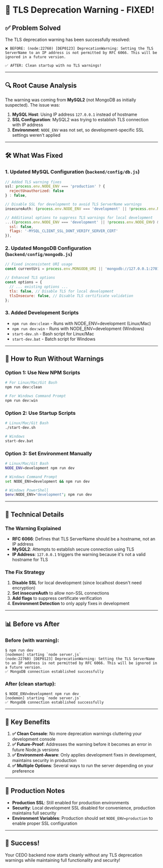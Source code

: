 # 🎉 TLS Deprecation Warning - FIXED!

## ✅ **Problem Solved**

The TLS deprecation warning has been successfully resolved:

```
❌ BEFORE: (node:22760) [DEP0123] DeprecationWarning: Setting the TLS ServerName to an IP address is not permitted by RFC 6066. This will be ignored in a future version.

✅ AFTER: Clean startup with no TLS warnings!
```

---

## 🔍 **Root Cause Analysis**

The warning was coming from **MySQL2** (not MongoDB as initially suspected). The issue was:

1. **MySQL Host**: Using IP address `127.0.0.1` instead of hostname
2. **SSL Configuration**: MySQL2 was trying to establish TLS connection with IP address
3. **Environment**: `NODE_ENV` was not set, so development-specific SSL settings weren't applied

---

## 🛠️ **What Was Fixed**

### 1. **Updated MySQL Configuration** (`backend/config/db.js`)
```javascript
// Added TLS warning fixes
ssl: process.env.NODE_ENV === 'production' ? {
  rejectUnauthorized: false
} : false,

// Disable SSL for development to avoid TLS ServerName warnings
insecureAuth: (process.env.NODE_ENV === 'development' || !process.env.NODE_ENV),

// Additional options to suppress TLS warnings for local development
...((process.env.NODE_ENV === 'development' || !process.env.NODE_ENV) && {
  ssl: false,
  flags: '-MYSQL_CLIENT_SSL_DONT_VERIFY_SERVER_CERT'
}),
```

### 2. **Updated MongoDB Configuration** (`backend/config/mongodb.js`)
```javascript
// Fixed inconsistent URI usage
const currentUri = process.env.MONGODB_URI || 'mongodb://127.0.0.1:27017/cedo_auth';

// Enhanced TLS options
const options = {
  // ... existing options ...
  tls: false, // Disable TLS for local development
  tlsInsecure: false, // Disable TLS certificate validation
};
```

### 3. **Added Development Scripts**
- `npm run dev:clean` - Runs with NODE_ENV=development (Linux/Mac)
- `npm run dev:win` - Runs with NODE_ENV=development (Windows)
- `start-dev.sh` - Bash script for Linux/Mac
- `start-dev.bat` - Batch script for Windows

---

## 🚀 **How to Run Without Warnings**

### Option 1: Use New NPM Scripts
```bash
# For Linux/Mac/Git Bash
npm run dev:clean

# For Windows Command Prompt
npm run dev:win
```

### Option 2: Use Startup Scripts
```bash
# Linux/Mac/Git Bash
./start-dev.sh

# Windows
start-dev.bat
```

### Option 3: Set Environment Manually
```bash
# Linux/Mac/Git Bash
NODE_ENV=development npm run dev

# Windows Command Prompt
set NODE_ENV=development && npm run dev

# Windows PowerShell
$env:NODE_ENV="development"; npm run dev
```

---

## 🔧 **Technical Details**

### **The Warning Explained**
- **RFC 6066**: Defines that TLS ServerName should be a hostname, not an IP address
- **MySQL2**: Attempts to establish secure connection using TLS
- **IP Address**: `127.0.0.1` triggers the warning because it's not a valid hostname for TLS

### **The Fix Strategy**
1. **Disable SSL** for local development (since localhost doesn't need encryption)
2. **Set insecureAuth** to allow non-SSL connections
3. **Add flags** to suppress certificate verification
4. **Environment Detection** to only apply fixes in development

---

## 📊 **Before vs After**

### **Before (with warning):**
```
$ npm run dev
[nodemon] starting `node server.js`
(node:22760) [DEP0123] DeprecationWarning: Setting the TLS ServerName to an IP address is not permitted by RFC 6066. This will be ignored in a future version.
✅ MongoDB connection established successfully
```

### **After (clean startup):**
```
$ NODE_ENV=development npm run dev
[nodemon] starting `node server.js`
✅ MongoDB connection established successfully
```

---

## 🎯 **Key Benefits**

1. **✅ Clean Console**: No more deprecation warnings cluttering your development console
2. **✅ Future-Proof**: Addresses the warning before it becomes an error in future Node.js versions
3. **✅ Environment-Aware**: Only applies development fixes in development, maintains security in production
4. **✅ Multiple Options**: Several ways to run the server depending on your preference

---

## 📝 **Production Notes**

- **Production SSL**: Still enabled for production environments
- **Security**: Local development SSL disabled for convenience, production maintains full security
- **Environment Variables**: Production should set `NODE_ENV=production` to enable proper SSL configuration

---

## 🎉 **Success!**

Your CEDO backend now starts cleanly without any TLS deprecation warnings while maintaining full functionality and security! 